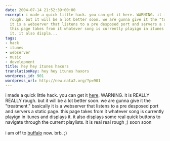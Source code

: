 ```yaml
---
date: 2004-07-14 21:52:39+00:00
excerpt: i made a quick little hack. you can get it here. WARNING. it is REALLY REALLY
  rough. but it will be a lot better soon. we are gunna give it the "treatment." basically
  it is a webserver that listens to a pre desposed port and servers a static page.
  this page takes from it whatever song is currently playign in itunes and displays
  it. it also displa...
tags:
- hack
- itunes
- webserver
- music
- development
title: hey hey itunes haxors
translationKey: hey hey itunes haxors
wordpress_id: 901
wordpress_url: http://new.nata2.org/?p=901
---
```


i made a quick little hack. you can get it <a href="http://www.dopeman.org/ituneswww.zip">here</a>. WARNING. it is REALLY REALLY rough. but it will be a lot better soon. we are gunna give it the "treatment." basically it is a webserver that listens to a pre desposed port and servers a static page. this page takes from it whatever song is currently playign in itunes and displays it. it also displays some real quick buttons to navigate through the current playlists. it is real real rough ;) soon soon <br/><br/>i am off to <a href="http://juggle.org/festival/">buffalo</a> now. brb. ;)